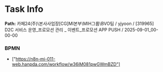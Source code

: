 # Task Info

**Path:** 카페24(주)\본사사업장\[CG]MI본부\MIH그룹\BVO팀 / yjyoon / [319965] D2C 서비스 운영_프로모션 관리 _ 이벤트_프로모션 APP PUSH / 2025-09-01_00-00-00

### BPMN
- ["https://n8n-mi-011-web.hanpda.com/workflow/w36iM081pwGWmBZD"]

